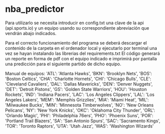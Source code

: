 # nba_predictor

Para utilizarlo se necesita introducir en config.txt una clave de la api (api.sports.io) y un equipo usando su correspondiente abreviación que vendrán abajo indicados.

Para el correcto funcionamiento del programa se deberá descargar el contenido de la carpeta en el ordenador local y ejecutarlo por terminal una vez se hayan instalando las librerias del requirements.txt El código generará un reporte en forma de pdf con el equipo indicado e imprimirá por pantalla una predicción para el siguiente partido de dicho equipo.

Manual de equipos:
    'ATL': 'Atlanta Hawks',
    'BKN': 'Brooklyn Nets',
    'BOS': 'Boston Celtics',
    'CHA': 'Charlotte Hornets',
    'CHI': 'Chicago Bulls',
    'CLE': 'Cleveland Cavaliers',
    'DAL': 'Dallas Mavericks',
    'DEN': 'Denver Nuggets',
    'DET': 'Detroit Pistons',
    'GS': 'Golden State Warriors',
    'HOU': 'Houston Rockets',
    'IND': 'Indiana Pacers',
    'LAC': 'Los Angeles Clippers',
    'LAL': 'Los Angeles Lakers',
    'MEM': 'Memphis Grizzlies',
    'MIA': 'Miami Heat',
    'MIL': 'Milwaukee Bucks',
    'MIN': 'Minnesota Timberwolves',
    'NO': 'New Orleans Pelicans',
    'NY': 'New York Knicks',
    'OKC': 'Oklahoma City Thunder',
    'ORL': 'Orlando Magic',
    'PHI': 'Philadelphia 76ers',
    'PHO': 'Phoenix Suns',
    'POR': 'Portland Trail Blazers',
    'SA': 'San Antonio Spurs',
    'SAC': 'Sacramento Kings',
    'TOR': 'Toronto Raptors',
    'UTA': 'Utah Jazz',
    'WAS': 'Washington Wizards'
